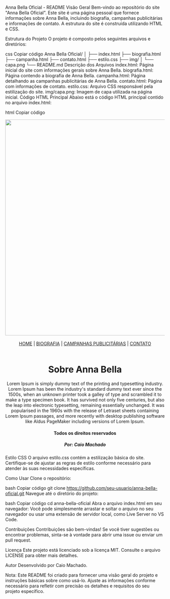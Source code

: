 Anna Bella Oficial - README
Visão Geral
Bem-vindo ao repositório do site "Anna Bella Oficial". Este site é uma página pessoal que fornece informações sobre Anna Bella, incluindo biografia, campanhas publicitárias e informações de contato. A estrutura do site é construída utilizando HTML e CSS.

Estrutura do Projeto
O projeto é composto pelos seguintes arquivos e diretórios:

css
Copiar código
Anna Bella Oficial/
│
├── index.html
├── biografia.html
├── campanha.html
├── contato.html
├── estilo.css
├── img/
│   └── capa.png
└── README.md
Descrição dos Arquivos
index.html: Página inicial do site com informações gerais sobre Anna Bella.
biografia.html: Página contendo a biografia de Anna Bella.
campanha.html: Página detalhando as campanhas publicitárias de Anna Bella.
contato.html: Página com informações de contato.
estilo.css: Arquivo CSS responsável pela estilização do site.
img/capa.png: Imagem de capa utilizada na página inicial.
Código HTML Principal
Abaixo está o código HTML principal contido no arquivo index.html:

html
Copiar código
<!DOCTYPE html>
<html lang="en">
<head>
    <meta charset="UTF-8">
    <meta name="viewport" content="width=device-width, initial-scale=1.0">
    <title>Anna Bella Oficial</title>
    <link rel="stylesheet" href="estilo.css" type="text/css">
</head>
<body>
    <center>
    <div id="principal">
        <img src="img/capa.png" width="680px">
        <br>
        <br>
        <div id="menu">
            <a href="index.html">HOME</a> | 
            <a href="biografia.html">BIOGRAFIA</a> | 
            <a href="campanha.html">CAMPANHAS PUBLICITÁRIAS</a> | 
            <a href="contato.html">CONTATO</a> 
        </div>
        <br>
        <div id="conteudo">
            <h1>Sobre Anna Bella</h1>
            <p>
                Lorem Ipsum is simply dummy text of the printing and 
                typesetting industry. Lorem Ipsum has been the industry's
                standard dummy text ever since the 1500s, when an unknown
                printer took a galley of type and scrambled it to make a 
                type specimen book. It has survived not only five centuries,
                but also the leap into electronic typesetting, 
                remaining essentially unchanged. 
                It was popularised in the 1960s with the release of 
                Letraset sheets containing Lorem Ipsum passages, and more
                recently with desktop publishing software
                like Aldus PageMaker including versions of Lorem Ipsum.
            </p>
        </div> <!--fim do conteúdo-->
        <div id="rodape">
            <h4>Todos os direitos reservados</h4>
            <h5>Por: Caio Machado</h5>
        </div>
    </div>
    </center>
</body>
</html>
Estilo CSS
O arquivo estilo.css contém a estilização básica do site. Certifique-se de ajustar as regras de estilo conforme necessário para atender às suas necessidades específicas.

Como Usar
Clone o repositório:

bash
Copiar código
git clone https://github.com/seu-usuario/anna-bella-oficial.git
Navegue até o diretório do projeto:

bash
Copiar código
cd anna-bella-oficial
Abra o arquivo index.html em seu navegador:
Você pode simplesmente arrastar e soltar o arquivo no seu navegador ou usar uma extensão de servidor local, como Live Server no VS Code.

Contribuições
Contribuições são bem-vindas! Se você tiver sugestões ou encontrar problemas, sinta-se à vontade para abrir uma issue ou enviar um pull request.

Licença
Este projeto está licenciado sob a licença MIT. Consulte o arquivo LICENSE para obter mais detalhes.

Autor
Desenvolvido por Caio Machado.

Nota: Este README foi criado para fornecer uma visão geral do projeto e instruções básicas sobre como usá-lo. Ajuste as informações conforme necessário para refletir com precisão os detalhes e requisitos do seu projeto específico.
